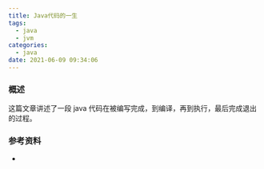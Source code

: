 ```yaml
---
title: Java代码的一生
tags:
  - java
  - jvm
categories:
  - java
date: 2021-06-09 09:34:06
---
```


### 概述

这篇文章讲述了一段 java 代码在被编写完成，到编译，再到执行，最后完成退出的过程。





### 参考资料

- 
